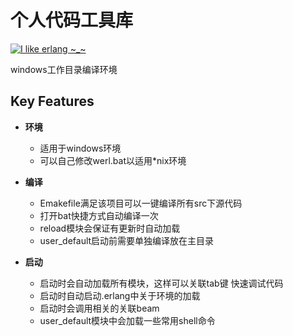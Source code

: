 个人代码工具库
======================

[![](https://avatars1.githubusercontent.com/u/16438074?s=400&u=a292238f2a02f58d5c6d8ad7a981757bdfd4a4d0&v=4  "I like erlang ~_~")](http://www.jianshu.com/u/7d378de6edfe)

windows工作目录编译环境

Key Features
-------------

- **环境**  
  - 适用于windows环境
  - 可以自己修改werl.bat以适用*nix环境
  
- **编译**
  - Emakefile满足该项目可以一键编译所有src下源代码
  - 打开bat快捷方式自动编译一次
  - reload模块会保证有更新时自动加载
  - user_default启动前需要单独编译放在主目录

- **启动**
  - 启动时会自动加载所有模块，这样可以关联tab键
  快速调试代码  
  - 启动时自动启动.erlang中关于环境的加载
  - 启动时会调用相关的关联beam
  - user_default模块中会加载一些常用shell命令



